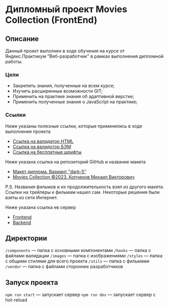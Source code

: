 # Дипломный проект Movies Collection (FrontEnd)

## Описание

Данный проект выполнен в ходе обучения на курсе от Яндекс.Практикум "Веб-разработчик" в рамках выполнения дипломной работы.

### Цели
* Закрепить знания, полученные на всем курсе;
* Изучить расширенные возможности GIT;
* Применить на практике знания об адаптивной верстке;
* Применить полученные знания о JavaScript на практике;

### Ссылки

Ниже указаны полезные ссылки, которые применялись в ходе выполнения проекта

* [Ссылка на валидатор HTML](https://validator.w3.org/nu/)
* [Ссылка на валидотор БЭМ](https://nglazov.github.io/bem-validator-page/)
* [Ссылка на бесплатные шрифты](https://fonts.google.com/?query=Inter)

Ниже указана ссылка на репозиторий GitHub и название макета

* [Макет диплома. Вариант "dark-5"](https://www.figma.com/file/6FMWkB94wE7KTkcCgUXtnC/light-1?type=design&node-id=891-3857&mode=design&t=2o1n0jVrlmCiWxAF-0)
* [Movies Collection ©2023. Копченов Михаил Викторович](https://github.com/MichaelKopchenov/movies-explorer-frontend/tree/level-2)

P.S. Названия фильмов и их продолжительность взял из другого макета. Ссылки на трейлеры к фильмам нашел сам. Некоторые решения были взяты из сети Интернет.

Ниже указана ссылка ев сервер

* [Frontend](http://fr-kmv-movies-diplom.nomoredomainsicu.ru)
* [Backend](http://kmv-movies-diplom.nomoredomainsicu.ru)


## Директории

`/components` — папка с основными компонентами
`/hooks` — папка с файлами валидации
`/images` — папка с изображениями
`/styles` — папка с общими стилями для всего проекта
`/utils` — папка с фильмами
`/vendor` — папка с файлами сторонних разработчиков

## Запуск проекта

`npm run start` — запускает сервер
`npm run dev` — запускает сервер с hot-reload
